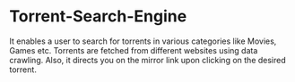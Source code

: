 # Torrent-Search-Engine
It enables a user to search for torrents in various categories like Movies, Games etc.
Torrents are fetched from different websites using data crawling. 
Also, it directs you on the mirror link upon clicking on the desired torrent.
